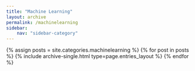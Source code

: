 ```yaml
---
title: "Machine Learning"
layout: archive
permalink: /machinelearning
sidebar:
    nav: "sidebar-category"
---
```


{% assign posts = site.categories.machinelearning %}
{% for post in posts %} {% include archive-single.html type=page.entries_layout %} {% endfor %}
